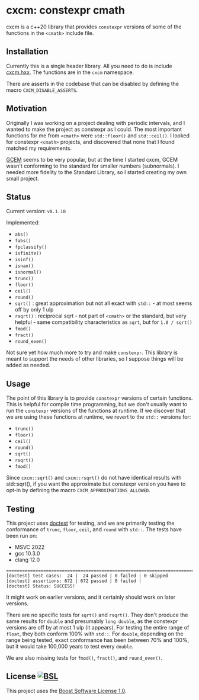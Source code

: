 # cxcm: constexpr cmath

cxcm is a c++20 library that provides ```constexpr``` versions of some of the functions in the ```<cmath>``` include file.

## Installation

Currently this is a single header library. All you need to do is include [cxcm.hxx](https://raw.githubusercontent.com/davidbrowne/cxcm/main/cxcm.hxx). The functions are in the ```cxcm``` namespace.

There are asserts in the codebase that can be disabled by defining the macro ```CXCM_DISABLE_ASSERTS```.

## Motivation

Originally I was working on a project dealing with periodic intervals, and I wanted to make the project as constexpr as I could. The most important functions for me from ```<cmath>``` were ```std::floor()``` and ```std::ceil()```. I looked for constexpr ```<cmath>``` projects, and discovered that none that I found matched my requirements.

[GCEM](https://github.com/kthohr/gcem) seems to be very popular, but at the time I started cxcm, GCEM wasn't conforming to the standard for smaller numbers (subnormals). I needed more fidelity to the Standard Library, so I started creating my own small project.

## Status

Current version: `v0.1.10`

Implemented:

* ```abs()```
* ```fabs()```
* ```fpclassify()```
* ```isfinite()```
* ```isinf()```
* ```isnan()```
* ```isnormal()```
* ```trunc()```
* ```floor()```
* ```ceil()```
* ```round()```
* ```sqrt()``` : great approximation but not all exact with ```std::``` - at most seems off by only 1 ulp
* ```rsqrt()``` : reciprocal sqrt - not part of ```<cmath>``` or the standard, but very helpful - same compatibility characteristics as ```sqrt```, but for ```1.0 / sqrt()```
* ```fmod()```
* ```fract()```
* ```round_even()```

Not sure yet how much more to try and make ```constexpr```. This library is meant to support the needs of other libraries, so I suppose things will be added as needed.

## Usage

The point of this library is to provide ```constexpr``` versions of certain functions. This is helpful for compile time programming, but we don't usually want to run the ```constexpr``` versions of the functions at runtime. If we discover that we are using these functions at runtime, we revert to the ```std::``` versions for:

* ```trunc()```
* ```floor()```
* ```ceil()```
* ```round()```
* ```sqrt()```
* ```rsqrt()```
* ```fmod()```

Since ```cxcm::sqrt()``` and ```cxcm::rsqrt()``` do not have identical results with std::sqrt(), if you want the approximate but constexpr version you have to opt-in by defining the macro ```CXCM_APPROXIMATIONS_ALLOWED```.

## Testing

This project uses [doctest](https://github.com/onqtam/doctest) for testing, and we are primarily testing the conformance of ```trunc```, ```floor```, ```ceil```, and ```round``` with ```std::```. The tests have been run on:

* MSVC 2022
* gcc 10.3.0
* clang 12.0

```
===============================================================================
[doctest] test cases:  24 |  24 passed | 0 failed | 0 skipped
[doctest] assertions: 672 | 672 passed | 0 failed |
[doctest] Status: SUCCESS!
```

It might work on earlier versions, and it certainly should work on later versions.

There are no specific tests for ```sqrt()``` and ```rsqrt()```. They don't produce the same results for ```double``` and presumably ```long double```, as the constexpr versions are off by at most 1 ulp (it appears). For testing the entire range of ```float```, they both conform 100% with ```std::```. For  ```double```, depending on the range being tested, exact conformance has been between 70% and 100%, but it would take 100,000 years to test every ```double```.

We are also missing tests for ```fmod()```, ```fract()```, and ```round_even()```.

## License [![BSL](https://img.shields.io/badge/license-BSL-blue)](https://choosealicense.com/licenses/bsl-1.0/)

This project uses the [Boost Software License 1.0](https://choosealicense.com/licenses/bsl-1.0/).